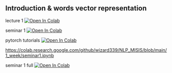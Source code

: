 ## Introduction & words vector representation

lecture 1 [![Open In Colab](https://colab.research.google.com/assets/colab-badge.svg)](https://colab.research.google.com/github/snv-ds/NLP_course/blob/master/week1/lecture_1.ipynb)

seminar 1 [![Open In Colab](https://colab.research.google.com/assets/colab-badge.svg)](https://colab.research.google.com/github/snv-ds/NLP_course/blob/master/week1/seminar1.ipynb)

pytorch tutorials [![Open In Colab](https://colab.research.google.com/assets/colab-badge.svg)](https://colab.research.google.com/github/snv-ds/NLP_course/blob/master/week1/tensor_tutorial.ipynb)

https://colab.research.google.com/github/wizard339/NLP_MISIS/blob/main/1_week/seminar1.ipynb

seminar 1 full [![Open In Colab](https://colab.research.google.com/assets/colab-badge.svg)](https://colab.research.google.com/github/wizard339/NLP_MISIS/blob/main/1_week/seminar1_work_23.09.ipynb)
